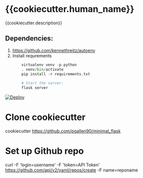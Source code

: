 # {{cookiecutter.human_name}}

{{cookiecutter.description}}

## Dependencies:
1. https://github.com/kennethreitz/autoenv
2. Install requrements
    ```python
    	virtualenv venv -p python
    	. venv/bin/activate
    	pip install -r requirements.txt
    	
    	# Start the server:
    	flask server
    ```


[![Deploy](https://www.herokucdn.com/deploy/button.svg)](https://heroku.com/deploy?template=https://github.com/{{cookiecutter.github_user}}/{{cookiecutter.app_slug}})








# Clone cookiecutter
cookiecutter https://github.com/pgallen90/minimal_flask

# Set up Github repo
curl -F 'login=username' -F 'token=API Token' https://github.com/api/v2/yaml/repos/create -F name=reponame
